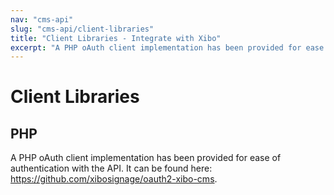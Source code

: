 ```yaml
---
nav: "cms-api"
slug: "cms-api/client-libraries"
title: "Client Libraries - Integrate with Xibo"
excerpt: "A PHP oAuth client implementation has been provided for ease of authentication with the API. It can be found in this Github link here:"
---
```


# Client Libraries



## PHP

A PHP oAuth client implementation has been provided for ease of authentication with the API. It can be found here: https://github.com/xibosignage/oauth2-xibo-cms.